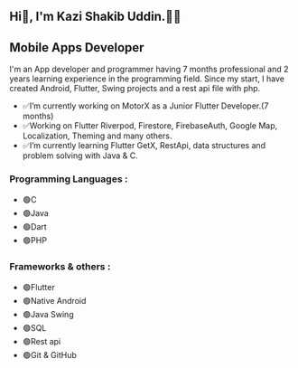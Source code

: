 ## Hi👋, I'm Kazi Shakib Uddin.👨‍💻
## **Mobile Apps Developer**
I'm an App developer and programmer having 7 months professional and 2 years learning experience in the programming field. 
Since my start, I have created Android, Flutter, Swing projects and a rest api file with php.
- ✅I’m currently working on MotorX as a Junior Flutter Developer.(7 months)
- ✅Working on Flutter Riverpod, Firestore, FirebaseAuth, Google Map, Localization, Theming and many others.
- ✅I’m currently learning Flutter GetX, RestApi, data structures and problem solving with Java & C.
### Programming Languages :
- 🟢C
- 🟢Java
- 🟢Dart
- 🟢PHP

### Frameworks & others :
- 🟢Flutter
- 🟢Native Android
- 🟢Java Swing
- 🟢SQL
- 🟢Rest api
- 🟢Git & GitHub

